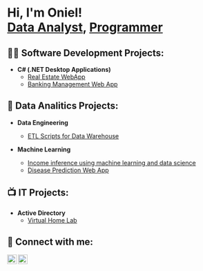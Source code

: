 <h1>Hi, I'm Oniel! <br/><a href="https://github.com/OAGgithub">Data Analyst</a>, <a href="https://www.instagram.com/oniel.gg/">Programmer</a></h1>

<h2>👨‍💻 Software Development Projects:</h2>

- <b>C# (.NET Desktop Applications)</b>
  - [Real Estate WebApp](https://github.com/devCristoff/RoyalState)
  - [Banking Management Web App](https://github.com/chamilqs/BankingApp)


<h2>🔭 Data Analitics Projects:</h2>

- <b>Data Engineering</b>
  - [ETL Scripts for Data Warehouse](https://github.com/oaggithub/DimensionesAlmacen)

- <b>Machine Learning</b>
  - [Income inference using machine learning and data science](https://github.com/oaggithub/Inferencia-Ingresos)
  - [Disease Prediction Web App ](https://github.com/oaggithub/Diagnosticcare)
    
<h2>📺 IT Projects:</h2>

- <b>Active Directory</b>
  - [Virtual Home Lab](https://github.com/oaggithub/)


<h2> 🤳 Connect with me:</h2>


[<img align="left" alt="OnielGuzman | LinkedIn" width="22px" src="https://cdn.jsdelivr.net/npm/simple-icons@v3/icons/linkedin.svg" />][linkedin]
[<img align="left" alt="OnielGuzman | Instagram" width="22px" src="https://cdn.jsdelivr.net/npm/simple-icons@v3/icons/instagram.svg" />][instagram]


[instagram]: https://www.instagram.com/oniel.gg/
[linkedin]: https://linkedin.com/in/oniel-a-guzman



